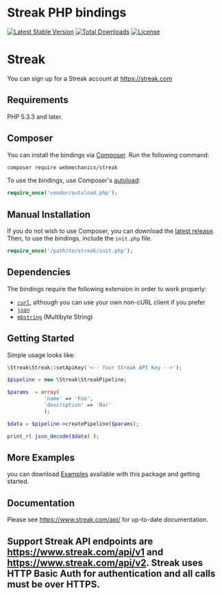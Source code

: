 # Streak PHP bindings

[![Latest Stable Version](https://poser.pugx.org/webmechanicx/streak/v/stable.svg)](https://packagist.org/packages/webmechanicx/streak)
[![Total Downloads](https://poser.pugx.org/webmechanicx/streak/downloads.svg)](https://packagist.org/packages/webmechanicx/streak)
[![License](https://poser.pugx.org/webmechanicx/streak/license.svg)](https://packagist.org/packages/webmechanicx/streak)

# Streak
You can sign up for a Streak account at https://streak.com

## Requirements

PHP 5.3.3 and later.

## Composer

You can install the bindings via [Composer](http://getcomposer.org/). Run the following command:

```bash
composer require webmechanicx/streak
```

To use the bindings, use Composer's [autoload](https://getcomposer.org/doc/00-intro.md#autoloading):

```php
require_once('vendor/autoload.php');
```

## Manual Installation

If you do not wish to use Composer, you can download the [latest release](https://github.com/webmechanicx/streak/releases). Then, to use the bindings, include the `init.php` file.

```php
require_once('/path/to/streak/init.php');
```

## Dependencies

The bindings require the following extension in order to work properly:

- [`curl`](https://secure.php.net/manual/en/book.curl.php), although you can use your own non-cURL client if you prefer
- [`json`](https://secure.php.net/manual/en/book.json.php)
- [`mbstring`](https://secure.php.net/manual/en/book.mbstring.php) (Multibyte String)

## Getting Started

Simple usage looks like:

```php
\Streak\Streak::setApiKey('<-- Your Streak API Key -->');

$pipeline = new \Streak\StreakPipeline;

$params	 = array(
			'name' => 'Foo',
			'description' => 'Bar'
			);

$data = $pipeline->createPipeline($params);

print_r( json_decode($data) );
```

## More Examples

you can download [Examples](https://github.com/webmechanicx/Streak/tree/master/examples) available with this package and getting started.

## Documentation
Please see https://www.streak.com/api/ for up-to-date documentation.

## Support Streak API endpoints are https://www.streak.com/api/v1 and https://www.streak.com/api/v2. Streak uses HTTP Basic Auth for authentication and all calls must be over HTTPS.

